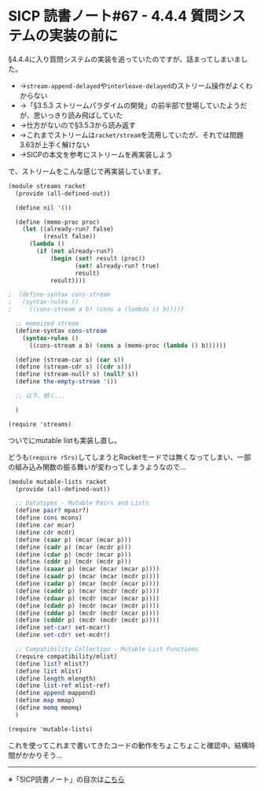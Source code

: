 SICP 読書ノート#67 - 4.4.4 質問システムの実装の前に
======================================

§4.4.4に入り質問システムの実装を追っていたのですが、詰まってしまいました。

- →`stream-append-delayed`や`interleave-delayed`のストリーム操作がよくわからない
- →「§3.5.3 ストリームパラダイムの開発」の前半部で登場していたようだが、思いっきり読み飛ばしていた
- →仕方がないので§3.5.3から読み返す
- →これまでストリームは`racket/stream`を流用していたが、それでは問題3.63が上手く解けない
- →SICPの本文を参考にストリームを再実装しよう

で、ストリームをこんな感じで再実装しています。

```scheme
(module streams racket
  (provide (all-defined-out))

  (define nil '())

  (define (memo-proc proc)
	(let ((already-run? false)
		  (result false))
	  (lambda ()
		(if (not already-run?)
			(begin (set! result (proc))
				   (set! already-run? true)
				   result)
			result))))

;  (define-syntax cons-stream
;	(syntax-rules ()
;	  ((cons-stream a b) (cons a (lambda () b)))))

  ;; memoized stream
  (define-syntax cons-stream
	(syntax-rules ()
	  ((cons-stream a b) (cons a (memo-proc (lambda () b))))))

  (define (stream-car s) (car s))
  (define (stream-cdr s) ((cdr s)))
  (define (stream-null? s) (null? s))
  (define the-empty-stream '())

  ;; 以下、続く...

  )

(require 'streams)
```

ついでにmutable listも実装し直し。

どうも`(require r5rs)`してしまうとRacketモードでは無くなってしまい、一部の組み込み関数の振る舞いが変わってしまうようなので…

```scheme
(module mutable-lists racket
  (provide (all-defined-out))

  ;; Datatypes - Mutable Pairs and Lists
  (define pair? mpair?)
  (define cons mcons)
  (define car mcar)
  (define cdr mcdr)
  (define (caar p) (mcar (mcar p)))
  (define (cadr p) (mcar (mcdr p)))
  (define (cdar p) (mcdr (mcar p)))
  (define (cddr p) (mcdr (mcdr p)))
  (define (caaar p) (mcar (mcar (mcar p))))
  (define (caadr p) (mcar (mcar (mcdr p))))
  (define (cadar p) (mcar (mcdr (mcar p))))
  (define (caddr p) (mcar (mcdr (mcdr p))))
  (define (cdaar p) (mcdr (mcar (mcar p))))
  (define (cdadr p) (mcdr (mcar (mcdr p))))
  (define (cddar p) (mcdr (mcdr (mcar p))))
  (define (cdddr p) (mcdr (mcdr (mcdr p))))
  (define set-car! set-mcar!)
  (define set-cdr! set-mcdr!)

  ;; Compatibility Collection - Mutable List Functions
  (require compatibility/mlist)
  (define list? mlist?)
  (define list mlist)
  (define length mlength)
  (define list-ref mlist-ref)
  (define append mappend)
  (define map mmap)
  (define memq mmemq)
  )

(require 'mutable-lists)
```

これを使ってこれまで書いてきたコードの動作をちょこちょこと確認中。結構時間がかかりそう…

--------------------------------

※「SICP読書ノート」の目次は[こちら](/entry/sicp/index)


<script type="text/x-mathjax-config">
  MathJax.Hub.Config({ tex2jax: { inlineMath: [['$','$'], ["\\(","\\)"]] } });
</script>
<script type="text/javascript"
  src="http://cdn.mathjax.org/mathjax/latest/MathJax.js?config=TeX-AMS_HTML">
</script>
<meta http-equiv="X-UA-Compatible" CONTENT="IE=EmulateIE7" />

